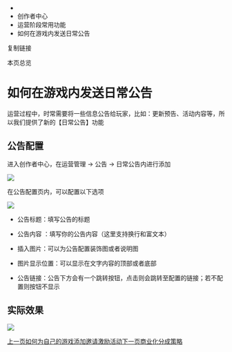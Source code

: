   * [](/)
  * 创作者中心
  * 运营阶段常用功能
  * 如何在游戏内发送日常公告

复制链接

本页总览

# 如何在游戏内发送日常公告

运营过程中，时常需要将一些信息公告给玩家，比如：更新预告、活动内容等，所以我们提供了新的【日常公告】功能

## 公告配置[​](/Manual/Developer/OpStage/DailyAnnouncements#公告配置 "公告配置的直接链接")

进入创作者中心，在运营管理 → 公告 → 日常公告内进行添加

![](https://doc.sce.xd.com/assets/images/公告入口-cf34d7f778fbe23eb7f296e159baa19e.png)

在公告配置页内，可以配置以下选项

![](https://doc.sce.xd.com/assets/images/公告填写内容-558a8518e2b6353118787019bbb68567.png)

  * 公告标题：填写公告的标题
  * 公告内容 ：填写你的公告内容（这里支持换行和富文本）
  * 插入图片：可以为公告配置装饰图或者说明图
  * 图片显示位置：可以显示在文字内容的顶部或者底部

  * 公告链接：公告下方会有一个跳转按钮，点击则会跳转至配置的链接；若不配置则按钮不显示

## 实际效果[​](/Manual/Developer/OpStage/DailyAnnouncements#实际效果 "实际效果的直接链接")

![](https://doc.sce.xd.com/assets/images/公告效果-f59d31b463c006df19056c20c8b54e62.png)

[上一页如何为自己的游戏添加邀请激励活动](/Manual/Developer/OpStage/InvitationSystem)[下一页商业化分成策略](/Manual/GamePublish/Royalty)


